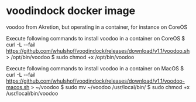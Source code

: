# voodindock docker image
voodoo from Akretion, but operating in a container, for instance on CoreOS


Execute following commands to install voodoo in a container on CoreOS
$ curl -L --fail https://github.com/whulshof/voodindock/releases/download/v1.1/voodoo.sh > /opt/bin/voodoo
$ sudo chmod +x /opt/bin/voodoo

Execute following commands to install voodoo in a container on MacOS
$ curl -L --fail https://github.com/whulshof/voodindock/releases/download/v1.1/voodoo-macos.sh > ~/voodoo
$ sudo mv ~/voodoo /usr/local/bin/
$ sudo chmod +x /usr/local/bin/voodoo

